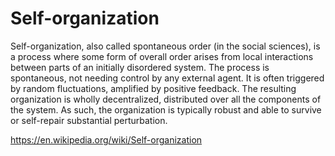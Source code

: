 # Self-organization

Self-organization, also called spontaneous order (in the social sciences), is a process where some form of overall order arises from local interactions between parts of an initially disordered system. The process is spontaneous, not needing control by any external agent. It is often triggered by random fluctuations, amplified by positive feedback. The resulting organization is wholly decentralized, distributed over all the components of the system. As such, the organization is typically robust and able to survive or self-repair substantial perturbation.

https://en.wikipedia.org/wiki/Self-organization


